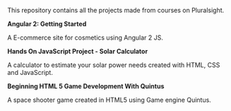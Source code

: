 This repository contains all the projects made from courses on Pluralsight.

**Angular 2: Getting Started**

A E-commerce site for cosmetics using Angular 2 JS.

**Hands On JavaScript Project - Solar Calculator**

A calculator to estimate your solar power needs created with HTML, CSS and JavaScript.

**Beginning HTML 5 Game Development With Quintus**

A space shooter game created in HTML5 using Game engine Quintus.
